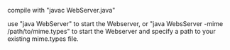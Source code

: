 compile with "javac WebServer.java"

use "java WebServer" to start the Webserver, or "java WebsServer -mime /path/to/mime.types" to start the Webserver and specify a path to your existing mime.types file.